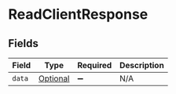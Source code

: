 # ReadClientResponse


## Fields

| Field                                             | Type                                              | Required                                          | Description                                       |
| ------------------------------------------------- | ------------------------------------------------- | ------------------------------------------------- | ------------------------------------------------- |
| `data`                                            | [Optional<Client>](../../models/shared/Client.md) | :heavy_minus_sign:                                | N/A                                               |